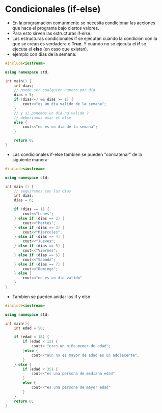# Condicionales (if-else)

- En la programacion comunmente se necesita condicionar las acciones que hace el programa bajo ciertos valores.
- Para esto sirven las estructuras if-else.
- Las estructuras condicionales if se ejecutan cuando la condicion con la que se crean es verdadera o **True**. Y cuando no se ejecuta el **if** se ejecuta el **else** (en caso que existan).
- ejemplo con dias de la semana:
```cpp
#include<iostream>

using namespace std;

int main() {
    int dias;
    // puede ser cualquier numero por dia
    dias = 5;
    if (dias<=7 && dias >= 1) {
        cout<<"es un dia valido de la semana";
    }
    // y si ponemos un dia no valido ?
    // deberiamos usar el else
    else {
        cout<<"no es un dia de la semana";
    }

    return 0;
}

```
- Las condicionales if-else tambien se pueden "concatenar" de la siguiente manera:
```cpp
#include<iostream>

using namespace std;

int main () {
    // seguiremos con los dias
    int dias;
    dias = 6;

    if (dias == 1) {
        cout<<"Lunes";
    } else if (dias == 2) {
        cout<<"Martes";
    } else if (dias == 3) {
        cout<<"Miercoles";
    } else if (dias == 4) {
        cout<<"Jueves";
    } else if (dias == 5) {
        cout<<"Viernes";
    } else if (dias == 6) {
        cout<<"Sabada";
    } else if (dias == 7) {
        cout<<"Domingo";
    } else {
        cout<<"no es un dia valido"
    }
}
```
- Tambien se pueden anidar los if y else
```cpp
#include<iostream>

using namespace std;

int main(){
    int edad = 50;

    if (edad < 18) {
        if (edad < 12) {
            coutt< "eres un niño menor de edad";
        }else {
            cout<<"aun no es mayor de edad es un adolecente";
        }
    } else {
        if (edad < 35) {
            cout<<"es una persona de mediana edad"
        }
        else {
            cout<<"es una persona de mayor edad"
        }
    }
    return 0;
}
```
